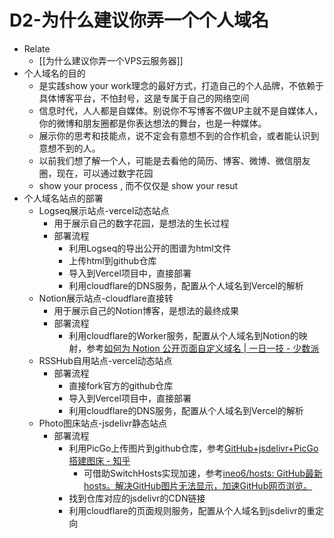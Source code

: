 # D2-为什么建议你弄一个个人域名

- Relate
	- [[为什么建议你弄一个VPS云服务器]]
- 个人域名的目的
	- 是实践show your work理念的最好方式，打造自己的个人品牌，不依赖于具体博客平台，不怕封号，这是专属于自己的网络空间
	- 信息时代，人人都是自媒体。别说你不写博客不做UP主就不是自媒体人，你的微博和朋友圈都是你表达想法的舞台，也是一种媒体。
	- 展示你的思考和技能点，说不定会有意想不到的合作机会，或者能认识到意想不到的人。
	- 以前我们想了解一个人，可能是去看他的简历、博客、微博、微信朋友圈，现在，可以通过数字花园
	- show your  process , 而不仅仅是  show your resut
- 个人域名站点的部署
	- Logseq展示站点-vercel动态站点
		- 用于展示自己的数字花园，是想法的生长过程
		- 部署流程
			- 利用Logseq的导出公开的图谱为html文件
			- 上传html到github仓库
			- 导入到Vercel项目中，直接部署
			- 利用cloudflare的DNS服务，配置从个人域名到Vercel的解析
	- Notion展示站点-cloudflare直接转
		- 用于展示自己的Notion博客，是想法的最终成果
		- 部署流程
			- 利用cloudflare的Worker服务，配置从个人域名到Notion的映射，参考[如何为 Notion 公开页面自定义域名 | 一日一技 - 少数派](https://sspai.com/post/58441)
	- RSSHub自用站点-vercel动态站点
		- 部署流程
			- 直接fork官方的github仓库
			- 导入到Vercel项目中，直接部署
			- 利用cloudflare的DNS服务，配置从个人域名到Vercel的解析
	- Photo图床站点-jsdelivr静态站点
		- 部署流程
			- 利用PicGo上传图片到github仓库，参考[GitHub+jsdelivr+PicGo 搭建图床 - 知乎](https://zhuanlan.zhihu.com/p/345163512)
				- 可借助SwitchHosts实现加速，参考[ineo6/hosts: GitHub最新hosts。解决GitHub图片无法显示，加速GitHub网页浏览。](https://github.com/ineo6/hosts)
			- 找到仓库对应的jsdelivr的CDN链接
			- 利用cloudflare的页面规则服务，配置从个人域名到jsdelivr的重定向